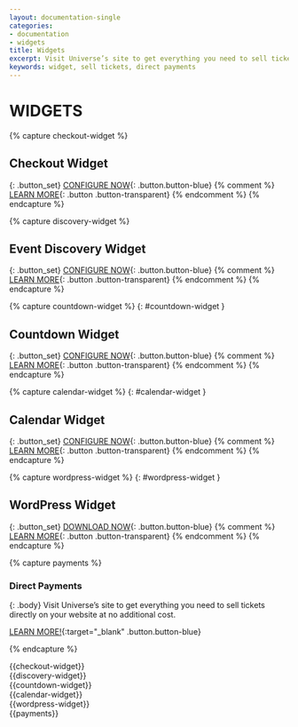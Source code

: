 ```yaml
---
layout: documentation-single
categories:
- documentation
- widgets
title: Widgets
excerpt: Visit Universe’s site to get everything you need to sell tickets directly on your website at no additional cost.
keywords: widget, sell tickets, direct payments
---
```



# WIDGETS

{% capture checkout-widget %}
## Checkout Widget

{: .button_set}
[CONFIGURE NOW](/products-and-docs/widgets/checkout/){: .button.button-blue}
{% comment %}
[LEARN MORE](#){: .button .button-transparent}
{% endcomment %}
{% endcapture %}

{% capture discovery-widget %}
## Event Discovery Widget

{: .button_set}
[CONFIGURE NOW](/products-and-docs/widgets/event-discovery/){: .button.button-blue}
{% comment %}
[LEARN MORE](#){: .button .button-transparent}
{% endcomment %}
{% endcapture %}

{% capture countdown-widget %}
{: #countdown-widget }
## Countdown Widget

{: .button_set}
[CONFIGURE NOW](/products-and-docs/widgets/countdown/){: .button.button-blue}
{% comment %}
[LEARN MORE](#){: .button .button-transparent}
{% endcomment %}
{% endcapture %}

{% capture calendar-widget %}
{: #calendar-widget }
## Calendar Widget

{: .button_set}
[CONFIGURE NOW](/products-and-docs/widgets/calendar/){: .button.button-blue} 
{% comment %} 
[LEARN MORE](#){: .button .button-transparent}
{% endcomment %} 
{% endcapture %}

{% capture wordpress-widget %}
{: #wordpress-widget }
## WordPress Widget

{: .button_set}
[DOWNLOAD NOW](/products-and-docs/widgets/wordpress/ticketmaster.zip){: .button.button-blue} 
{% comment %} 
[LEARN MORE](#){: .button .button-transparent}
{% endcomment %} 
{% endcapture %}

{% capture payments %}
### Direct Payments

{: .body}
Visit Universe’s site to get everything you need to sell tickets
directly on your website at no additional cost.

[LEARN MORE!](https://www.universe.com/directpayments){:target="_blank" .button.button-blue}

{% endcapture %}


<div class="widget_box widget_box__checkout" markdown="1">
{{checkout-widget}}
</div>

<div class="widget_box widget_box__discovery" markdown="1">
{{discovery-widget}}
</div>

<div class="widget_box widget_box__countdown" markdown="1">
{{countdown-widget}}
</div>

<div class="widget_box widget_box__calendar" markdown="1">
{{calendar-widget}}
</div>

<div class="widget_box widget_box__wordpress" markdown="1">
{{wordpress-widget}}
</div>

<div class="grey-box android mask" markdown="1">
{{payments}}
</div>
